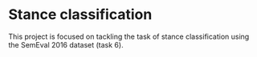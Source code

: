 # Stance classification

This project is focused on tackling the task of stance classification using the SemEval 2016 dataset (task 6).
